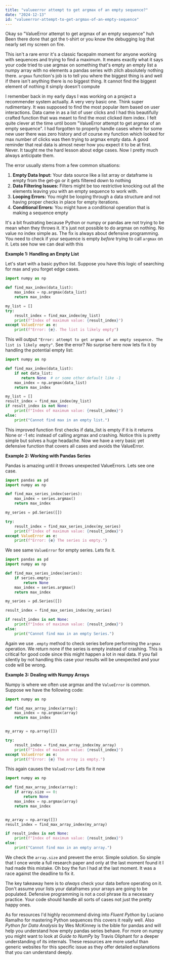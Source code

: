 ```yaml
---
title: "valueerror attempt to get argmax of an empty sequence?"
date: "2024-12-13"
id: "valueerror-attempt-to-get-argmax-of-an-empty-sequence"
---
```


Okay so "ValueError attempt to get argmax of an empty sequence" huh Been there done that got the t-shirt or you know the debugging log that nearly set my screen on fire.

This isn't a rare error it's a classic facepalm moment for anyone working with sequences and trying to find a maximum.  It means exactly what it says your code tried to use argmax on something that's empty an empty list a numpy array with no elements a pandas series with zilch absolutely nothing there.  `argmax` function's job is to tell you where the biggest thing is and well if there isn't anything there is no biggest thing. It cannot find the biggest element of nothing it simply doesn't compute

I remember back in my early days I was working on a project a recommender system actually. A very very basic one. Think super rudimentary.  It was supposed to find the most popular item based on user interactions. Data came in as a list of user clicks and I had this beautifully crafted function that was meant to find the most clicked item index.  I felt quite clever at the time until boom "ValueError attempt to get argmax of an empty sequence". I had forgotten to properly handle cases where for some new user there was zero history and of course my function which looked for max number of clicks was then trying to argmax empty data. A good reminder that real data is almost never how you expect it to be at first. Never. It taught me the hard lesson about edge cases. Now I pretty much always anticipate them.

The error usually stems from a few common situations:

1. **Empty Data Input:** Your data source like a list array or dataframe is empty from the get-go or it gets filtered down to nothing
2. **Data Filtering Issues:** Filters might be too restrictive knocking out all the elements leaving you with an empty sequence to work with.
3. **Looping Errors:** You might be looping through a data structure and not having proper checks in place for empty iterations.
4. **Conditional Errors:** You might have a conditional operation that is making a sequence empty

It's a bit frustrating because Python or numpy or pandas are not trying to be mean when they throws it. It's just not possible to do argmax on nothing. No value no index simple as. The fix is always about defensive programming.  You need to check if your sequence is empty *before* trying to call `argmax` on it. Lets see how we can deal with this

**Example 1: Handling an Empty List**

Let's start with a basic python list. Suppose you have this logic of searching for max and you forget edge cases.

```python
import numpy as np

def find_max_index(data_list):
    max_index = np.argmax(data_list)
    return max_index

my_list = []
try:
    result_index = find_max_index(my_list)
    print(f"Index of maximum value: {result_index}")
except ValueError as e:
    print(f"Error: {e}. The list is likely empty")
```

This will output `"Error: attempt to get argmax of an empty sequence. The list is likely empty"`. See the error? No surprise here now lets fix it by handling the potential empty list:

```python
import numpy as np

def find_max_index(data_list):
    if not data_list:
       return None  # or some other default like -1
    max_index = np.argmax(data_list)
    return max_index

my_list = []
result_index = find_max_index(my_list)
if result_index is not None:
    print(f"Index of maximum value: {result_index}")
else:
    print("Cannot find max in an empty list.")
```

This improved function first checks if data_list is empty if it is it returns None or -1 etc instead of calling argmax and crashing. Notice this is pretty simple but solves a huge headache. Now we have a very basic yet defensive function that covers all cases and avoids the ValueError.

**Example 2: Working with Pandas Series**

Pandas is amazing until it throws unexpected ValueErrors. Lets see one case.

```python
import pandas as pd
import numpy as np

def find_max_series_index(series):
    max_index = series.argmax()
    return max_index

my_series = pd.Series([])

try:
    result_index = find_max_series_index(my_series)
    print(f"Index of maximum value: {result_index}")
except ValueError as e:
    print(f"Error: {e} The series is empty.")
```

We see same `ValueError` for empty series. Lets fix it.

```python
import pandas as pd
import numpy as np

def find_max_series_index(series):
    if series.empty:
        return None
    max_index = series.argmax()
    return max_index

my_series = pd.Series([])

result_index = find_max_series_index(my_series)

if result_index is not None:
    print(f"Index of maximum value: {result_index}")
else:
    print("Cannot find max in an empty Series.")
```

Again we use `.empty` method to check series before performing the `argmax` operation. We return none if the series is empty instead of crashing. This is critical for good code since this might happen a lot in real data. If you fail silently by not handling this case your results will be unexpected and your code will be wrong.

**Example 3: Dealing with Numpy Arrays**

Numpy is where we often use argmax and the `ValueError` is common. Suppose we have the following code:

```python
import numpy as np

def find_max_array_index(array):
    max_index = np.argmax(array)
    return max_index


my_array = np.array([])

try:
    result_index = find_max_array_index(my_array)
    print(f"Index of maximum value: {result_index}")
except ValueError as e:
    print(f"Error: {e} The array is empty.")
```

This again causes the `ValueError` Lets fix it now

```python
import numpy as np

def find_max_array_index(array):
    if array.size == 0:
        return None
    max_index = np.argmax(array)
    return max_index


my_array = np.array([])
result_index = find_max_array_index(my_array)

if result_index is not None:
    print(f"Index of maximum value: {result_index}")
else:
    print("Cannot find max in an empty array.")
```

We check the `array.size` and prevent the error. Simple solution. So simple that I once wrote a full research paper and only at the last moment found it I had made this mistake. Oh boy the fun I had at the last moment. It was a race against the deadline to fix it.

The key takeaway here is to *always* check your data before operating on it. Don't assume your lists your dataframes your arrays are going to be populated.  Defensive programming is not a cool phrase its a necessary practice. Your code should handle all sorts of cases not just the pretty happy ones.

As for resources I'd highly recommend diving into *Fluent Python* by Luciano Ramalho for mastering Python sequences this covers it really well. Also *Python for Data Analysis* by Wes McKinney is the bible for pandas and will help you understand how empty pandas series behave. For more on numpy you might want to look at *Guide to NumPy* by Travis Oliphant for a deeper understanding of its internals. These resources are more useful than generic websites for this specific issue as they offer detailed explanations that you can understand deeply.
